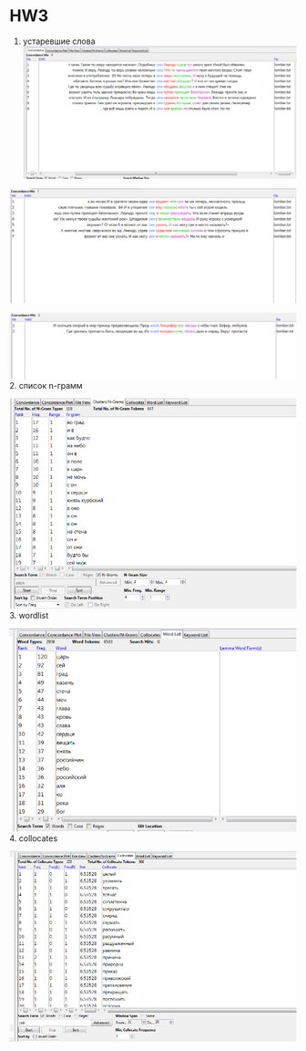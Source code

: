 # HW3
1. устаревшие слова
![](fdo.PNG)

![](lomb.PNG)

![](lom2.PNG)
2. список n-грамм

![](hw1.PNG)
3. wordlist

![](hw2.PNG)
4. collocates

![](hw4.PNG)
